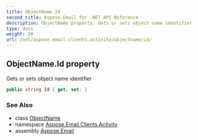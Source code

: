 ```yaml
---
title: ObjectName.Id
second_title: Aspose.Email for .NET API Reference
description: ObjectName property. Gets or sets object name identifier
type: docs
weight: 20
url: /net/aspose.email.clients.activity/objectname/id/
---
```

## ObjectName.Id property

Gets or sets object name identifier

```csharp
public string Id { get; set; }
```

### See Also

* class [ObjectName](../)
* namespace [Aspose.Email.Clients.Activity](../../objectname/)
* assembly [Aspose.Email](../../../)


